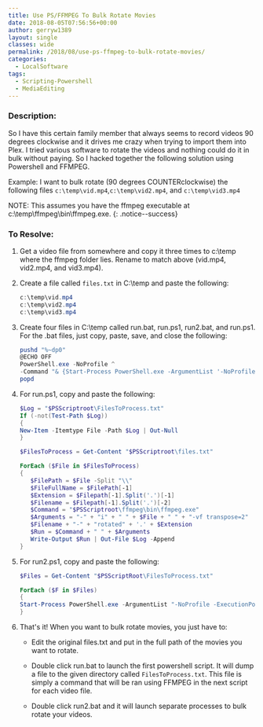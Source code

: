 ```yaml
---
title: Use PS/FFMPEG To Bulk Rotate Movies
date: 2018-08-05T07:56:56+00:00
author: gerryw1389
layout: single
classes: wide
permalink: /2018/08/use-ps-ffmpeg-to-bulk-rotate-movies/
categories:
  - LocalSoftware
tags:
  - Scripting-Powershell
  - MediaEditing
---
```

<!--more-->

### Description:

So I have this certain family member that always seems to record videos 90 degrees clockwise and it drives me crazy when trying to import them into Plex. I tried various software to rotate the videos and nothing could do it in bulk without paying. So I hacked together the following solution using Powershell and FFMPEG.

Example: I want to bulk rotate (90 degrees COUNTERclockwise) the following files `c:\temp\vid.mp4`,`c:\temp\vid2.mp4`, and `c:\temp\vid3.mp4`  

NOTE: This assumes you have the ffmpeg executable at c:\temp\ffmpeg\bin\ffmpeg.exe.
{: .notice--success}

### To Resolve:

1. Get a video file from somewhere and copy it three times to c:\temp where the ffmpeg folder lies. Rename to match above (vid.mp4, vid2.mp4, and vid3.mp4).

2. Create a file called `files.txt` in C:\temp and paste the following:

   ```powershell
   c:\temp\vid.mp4
   c:\temp\vid2.mp4
   c:\temp\vid3.mp4
   ```

3. Create four files in C:\temp called run.bat, run.ps1, run2.bat, and run.ps1. For the .bat files, just copy, paste, save, and close the following:

   ```powershell
   pushd "%~dp0"
   @ECHO OFF
   PowerShell.exe -NoProfile ^
   -Command "& {Start-Process PowerShell.exe -ArgumentList '-NoProfile -ExecutionPolicy Bypass -File ""%~dpn0.ps1""' -Verb RunAs}"
   popd
   ```

4. For run.ps1, copy and paste the following:

   ```powershell
   $Log = "$PSScriptroot\FilesToProcess.txt"
   If (-not(Test-Path $Log))
   {
   New-Item -Itemtype File -Path $Log | Out-Null
   }

   $FilesToProcess = Get-Content "$PSScriptroot\files.txt"

   ForEach ($File in $FilesToProcess)
   {
      $FilePath = $File -Split "\\"
      $FileFullName = $FilePath[-1]
      $Extension = $Filepath[-1].Split('.')[-1]
      $Filename = $Filepath[-1].Split('.')[-2]
      $Command = "$PSScriptroot\ffmpeg\bin\ffmpeg.exe"
      $Arguments = "-" + "i" + " " + $File + " " + "-vf transpose=2"  + " " + $PSScriptroot + "\" +
      $Filename + "-" + "rotated" + '.' + $Extension
      $Run = $Command + " " + $Arguments
      Write-Output $Run | Out-File $Log -Append
   }
   ```

5. For run2.ps1, copy and paste the following:

   ```powershell
   $Files = Get-Content "$PSScriptRoot\FilesToProcess.txt"

   ForEach ($F in $Files)
   {
   Start-Process PowerShell.exe -ArgumentList "-NoProfile -ExecutionPolicy Bypass -Command $F" -Verb RunAs
   }
   ```

6. That's it! When you want to bulk rotate movies, you just have to:

   - Edit the original files.txt and put in the full path of the movies you want to rotate.

   - Double click run.bat to launch the first powershell script. It will dump a file to the given directory called `FilesToProcess.txt`. This file is simply a command that will be ran using FFMPEG in the next script for each video file.

   - Double click run2.bat and it will launch separate processes to bulk rotate your videos.
